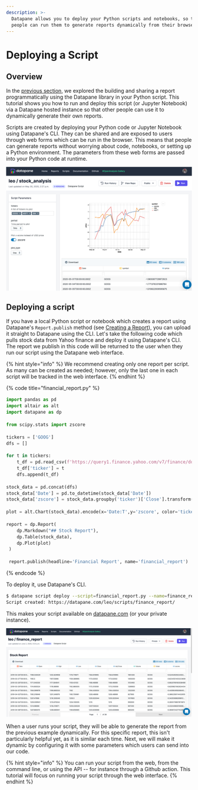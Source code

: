 ```yaml
---
description: >-
  Datapane allows you to deploy your Python scripts and notebooks, so that other
  people can run them to generate reports dynamically from their browser
---
```


# Deploying a Script

## Overview

In the [previous section](tut-creating-a-report.md), we explored the building and sharing a report programmatically using the Datapane library in your Python script. This tutorial shows you how to run and deploy this script \(or Jupyter Notebook\) via a Datapane hosted instance so that other people can use it to dynamically generate their own reports. 

Scripts are created by deploying your Python code or Jupyter Notebook using Datapane's CLI. They can be shared and are exposed to users through web forms which can be run in the browser. This means that people can generate reports without worrying about code, notebooks, or setting up a Python environment. The parameters from these web forms are passed into your Python code at runtime.

![](../.gitbook/assets/screenshot-2020-06-01-at-19.45.18.png)

## Deploying a script

If you have a local Python script or notebook which creates a report using Datapane's `Report.publish` method \(see [Creating a Report](tut-creating-a-report.md)\), you can upload it straight to Datapane using the CLI. Let's take the following code which pulls stock data from Yahoo finance and deploy it using Datapane's CLI. The report we publish in this code will be returned to the user when they run our script using the Datapane web interface.

{% hint style="info" %}
We recommend creating only one report per script. As many can be created as needed; however, only the last one in each script will be tracked in the web interface.
{% endhint %}

{% code title="financial\_report.py" %}
```python
import pandas as pd
import altair as alt
import datapane as dp

from scipy.stats import zscore

tickers = ['GOOG']
dfs = []

for t in tickers:
    t_df = pd.read_csv(f'https://query1.finance.yahoo.com/v7/finance/download/{t}?period1=1553600505&period2=1585222905&interval=1d&events=history')
    t_df['ticker'] = t
    dfs.append(t_df)

stock_data = pd.concat(dfs)
stock_data['Date'] = pd.to_datetime(stock_data['Date'])
stock_data['zscore'] = stock_data.groupby('ticker')['Close'].transform(lambda x: zscore(x))

plot = alt.Chart(stock_data).encode(x='Date:T',y='zscore', color='ticker').mark_line()

report = dp.Report(
    dp.Markdown("## Stock Report"),
    dp.Table(stock_data),
    dp.Plot(plot)
 )
 
 report.publish(headline='Financial Report', name='financial_report')
```
{% endcode %}

To deploy it, use Datapane's CLI.

```bash
$ datapane script deploy --script=financial_report.py --name=finance_report
Script created: https://datapane.com/leo/scripts/finance_report/
```

This makes your script available on [datapane.com](https://datapane.com/) \(or your private instance\).

![](../.gitbook/assets/image%20%2886%29.png)

When a user runs your script, they will be able to generate the report from the previous example dynamically. For this specific report, this isn't particularly helpful yet, as it is similar each time. Next, we will make it dynamic by configuring it with some parameters which users can send into our code.

{% hint style="info" %}
You can run your script from the web, from the command line, or using the API -- for instance through a Github action. This tutorial will focus on running your script through the web interface.
{% endhint %}



